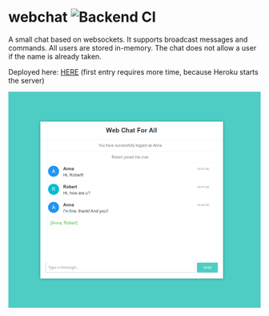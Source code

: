 # webchat ![Backend CI](https://github.com/steklopod/chat/workflows/Backend%20CI/badge.svg)

A small chat based on websockets. It supports broadcast messages and commands.
All users are stored in-memory. The chat does not allow a user if the name is already taken.

Deployed here: [HERE](http://chat-for-all.herokuapp.com/) (first entry requires more time, because Heroku starts the server)


![Image preview](https://raw.githubusercontent.com/swsms/webchat/master/preview.png)
